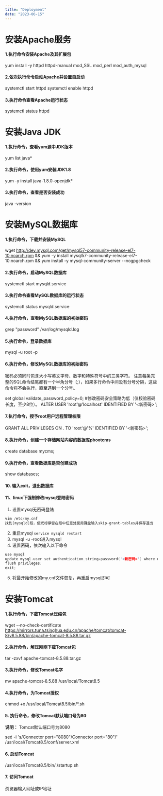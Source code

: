 ```yaml
---
title: "Deployment"
date: "2023-06-15"
---
```


# 安装Apache服务

#### 1.执行命令安装Apache及其扩展包

yum install -y httpd httpd-manual mod_SSL mod_perl mod_auth_mysql

#### 2.依次执行命令启动Apache并设置自启动

systemctl start httpd
systemctl enable httpd

#### 3.执行命令查看Apache运行状态

systemctl status httpd

# 安装Java JDK

#### 1.执行命令，查看yum源中JDK版本

yum list java*

#### 2.执行命令，使用yum安装JDK1.8

yum -y install java-1.8.0-openjdk*

#### 3.执行命令，查看是否安装成功

java -version

# 安装MySQL数据库

#### 1.执行命令，下载并安装MySQL

wget <http://dev.mysql.com/get/mysql57-community-release-el7-10.noarch.rpm> &&
yum -y install mysql57-community-release-el7-10.noarch.rpm &&
yum install -y mysql-community-server --nogpgcheck

#### 2.执行命令，启动MySQL数据库

systemctl start mysqld.service

#### 3.执行命令查看MySQL数据库的运行状态

systemctl status mysqld.service

#### 4.执行命令，查看MySQL数据库的初始密码

grep "password" /var/log/mysqld.log

#### 5.执行命令，登录数据库

mysql -u root -p

#### 6.执行命令，修改MySQL数据库的初始密码

密码必须同时包含大小写英文字母、数字和特殊符号中的三类字符。
注意每条完整的SQL命令结尾都有一个半角分号（;），如果多行命令中间没有分号分隔，这些命令将不会执行，直至遇到一个分号。

set global validate_password_policy=0;  #修改密码安全策略为低（仅校验密码长度，至少8位）。
ALTER USER 'root'@'localhost' IDENTIFIED BY '<新密码>';

#### 7.执行命令，授予root用户远程管理权限

GRANT ALL PRIVILEGES ON *.* TO 'root'@'%' IDENTIFIED BY '<新密码>';

#### 8.执行命令，创建一个存储网站内容的数据库pbootcms

create database mycms;

#### 9.执行命令，查看数据库是否创建成功

show databases;

#### 10. 输入exit，退出数据库

#### 11、linux下强制修改mysql登陆密码

1. 设置mysql无密码登陆

```c
vim /etc/my.cnf
找到[mysqld]段，使光标停留在段中任意处使用键盘输入skip-grant-tables并保存退出
```

2. 重启mysql `service mysqld restart`
3. mysql -u -root进入mysql
4. 设置密码，依次输入以下命令

```c
use mysql
update mysql.user set authentication_string=password('<新密码>') where user='root';`
flush privileges;
exit;
```

5. 将最开始修改的my.cnf文件恢复，再重启mysql即可

   

# 安装Tomcat

#### 1.执行命令，下载Tomcat压缩包

wget --no-check-certificate <https://mirrors.tuna.tsinghua.edu.cn/apache/tomcat/tomcat-8/v8.5.88/bin/apache-tomcat-8.5.88.tar.gz>

#### 2.执行命令，解压刚刚下载Tomcat包

tar -zxvf apache-tomcat-8.5.88.tar.gz

#### 3.执行命令，修改Tomcat名字

mv apache-tomcat-8.5.88  /usr/local/Tomcat8.5

#### 4.执行命令，为Tomcat授权

chmod +x /usr/local/Tomcat8.5/bin/*.sh

#### 5. 执行命令，修改Tomcat默认端口号为80

**说明：** Tomcat默认端口号为8080

sed -i 's/Connector port="8080"/Connector port="80"/' /usr/local/Tomcat8.5/conf/server.xml

#### 6. 启动Tomcat

/usr/local/Tomcat8.5/bin/./startup.sh

#### 7. 访问Tomcat

浏览器输入网址或IP地址
